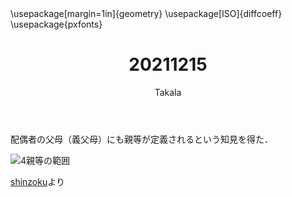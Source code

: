 ﻿---
title: 20211215
yesterday: 20211214
tomorrow: 20211216
days: 719
author: Takala
header-includes:
  - \usepackage[margin=1in]{geometry}
  - \usepackage[ISO]{diffcoeff}
  - \usepackage{pxfonts}
---


配偶者の父母（義父母）にも親等が定義されるという知見を得た．


![4親等の範囲](https://i.imgur.com/5wY0E5A.png)

[shinzoku](https://shinashakyo.jp/assets/img/koken/pdf/shinzoku.pdf)より